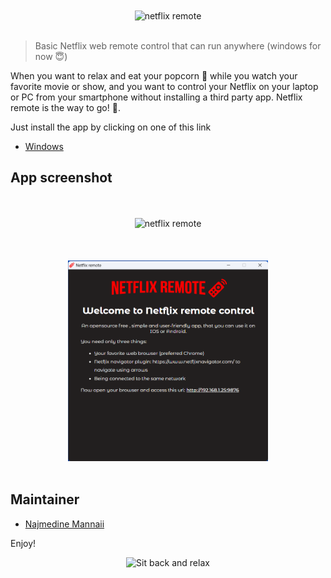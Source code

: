 <div align="center">
<br><br>
    <img src="media/netflix-remote.png" width="320" alt="netflix remote">
<br><br>
</div>

> Basic Netflix web remote control that can run anywhere (windows for now 😇)

When you want to relax and eat your popcorn 🍿 while you watch your favorite movie or show, 
and you want to control your Netflix on your laptop or PC from your smartphone without installing a third party
app. Netflix remote is the way to go! 🚀.

Just install the app by clicking on one of this link

- [Windows](https://github.com/nmannaii/netflix-remote/releases/download/v1.5.0/netflix-remote.exe)

## App screenshot
<div align="center">
<br><br>
    <img src="media/ui-screenshot.png" width="320" alt="netflix remote">
<br><br>
<br><br>
    <img src="media/desktop-app-screenshot.png" width="320" alt="netflix remote">
<br><br>
</div>

## Maintainer
- [Najmedine Mannaii](https://github.com/nmannaii)

Enjoy!
<div align="center">

![Sit back and relax](https://media4.giphy.com/media/m9pblNxVIU9FXAdWSk/giphy.gif?cid=ecf05e47bjkqr68fxtf6v1du8v3wo1d4cutdb9mq0uyte5yg&rid=giphy.gif&ct=g)

</div>


